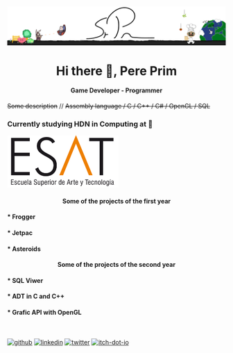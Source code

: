 ![Game Developer - Programmer](https://github.com/PrimCarol/PrimCarol/blob/main/Fondo_Perfil_2.png)

<h1 align="center"> Hi there 👋, Pere Prim </h1>
<h4 align="center"> Game Developer - Programmer </h4>


~~Some description~~ // 
~~Assembly language / C / C++ / C# / OpenGL / SQL~~


<h3> Currently studying HDN in Computing at 🔽 </h3>
<img src= "https://github.com/PrimCarol/PrimCarol/blob/main/ESAT_LOGO_0.png" width="256" />
<h4 align="center"> Some of the projects of the first year </h4>
<h4> * Frogger </h4>

<h4> * Jetpac </h4>

<h4> * Asteroids </h4>

<h4 align="center"> Some of the projects of the second year </h4>
<h4> * SQL Viwer </h4>

<h4> * ADT in C and C++ </h4>

<h4> * Grafic API with OpenGL </h4>

<br><br>
[<img src='https://cdn.jsdelivr.net/npm/simple-icons@3.0.1/icons/github.svg' alt='github' height='40'>](https://github.com/PrimCarol)  [<img src='https://cdn.jsdelivr.net/npm/simple-icons@3.0.1/icons/linkedin.svg' alt='linkedin' height='40'>](https://www.linkedin.com/in/pere-prim-b11957171//)  [<img src='https://cdn.jsdelivr.net/npm/simple-icons@3.0.1/icons/twitter.svg' alt='twitter' height='40'>](https://twitter.com/prm_sr)  [<img src='https://cdn.jsdelivr.net/npm/simple-icons@3.0.1/icons/itch-dot-io.svg' alt='itch-dot-io' height='40'>](https://srprm.itch.io/)  
